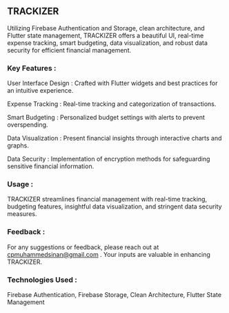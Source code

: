 ## TRACKIZER

Utilizing Firebase Authentication and Storage, clean architecture, and Flutter state management, TRACKIZER offers a beautiful UI, real-time expense tracking, smart budgeting, data visualization, and robust data security for efficient financial management.

### Key Features :

User Interface Design : Crafted with Flutter widgets and best practices for an intuitive experience.

Expense Tracking : Real-time tracking and categorization of transactions.

Smart Budgeting : Personalized budget settings with alerts to prevent overspending.

Data Visualization : Present financial insights through interactive charts and graphs.

Data Security : Implementation of encryption methods for safeguarding sensitive financial information.

### Usage :
TRACKIZER streamlines financial management with real-time tracking, budgeting features, insightful data visualization, and stringent data security measures.

### Feedback :
For any suggestions or feedback, please reach out at cpmuhammedsinan@gmail.com . Your inputs are valuable in enhancing TRACKIZER.

### Technologies Used :
Firebase Authentication, Firebase Storage, Clean Architecture, Flutter State Management
